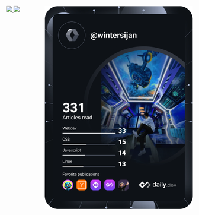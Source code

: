 <div align="right">

<a href="https://app.daily.dev/sijan">
  <img src="https://github.com/sijan2/sijan2/blob/main/devcard.svg" width="400" align="right" alt="Sijan Mainali's Dev Card"/>
</a>

<p align="left">

<a href="https://github.com/sijan2">

  <img height="180em" src="https://github-readme-stats-eight-theta.vercel.app/api?username=sijan2&show_icons=true&theme=radical&include_all_commits=true&count_private=true"/>

  

  <img height="180em" src="https://github-readme-stats-eight-theta.vercel.app/api/top-langs/?username=sijan2&layout=compact&langs_count=8&theme=merko"/>

</a>

</p>

</div>
